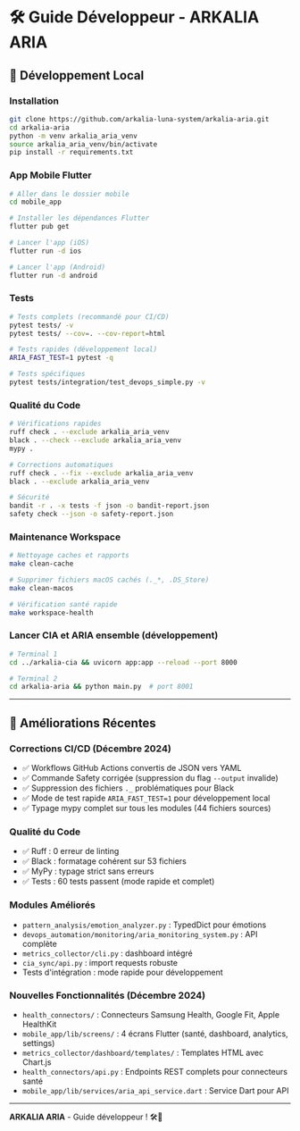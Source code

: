 # 🛠️ Guide Développeur - ARKALIA ARIA

## 🚀 Développement Local

### Installation
```bash
git clone https://github.com/arkalia-luna-system/arkalia-aria.git
cd arkalia-aria
python -m venv arkalia_aria_venv
source arkalia_aria_venv/bin/activate
pip install -r requirements.txt
```

### App Mobile Flutter
```bash
# Aller dans le dossier mobile
cd mobile_app

# Installer les dépendances Flutter
flutter pub get

# Lancer l'app (iOS)
flutter run -d ios

# Lancer l'app (Android)
flutter run -d android
```

### Tests
```bash
# Tests complets (recommandé pour CI/CD)
pytest tests/ -v
pytest tests/ --cov=. --cov-report=html

# Tests rapides (développement local)
ARIA_FAST_TEST=1 pytest -q

# Tests spécifiques
pytest tests/integration/test_devops_simple.py -v
```

### Qualité du Code
```bash
# Vérifications rapides
ruff check . --exclude arkalia_aria_venv
black . --check --exclude arkalia_aria_venv
mypy .

# Corrections automatiques
ruff check . --fix --exclude arkalia_aria_venv
black . --exclude arkalia_aria_venv

# Sécurité
bandit -r . -x tests -f json -o bandit-report.json
safety check --json -o safety-report.json
```

### Maintenance Workspace
```bash
# Nettoyage caches et rapports
make clean-cache

# Supprimer fichiers macOS cachés (._*, .DS_Store)
make clean-macos

# Vérification santé rapide
make workspace-health
```

### Lancer CIA et ARIA ensemble (développement)
```bash
# Terminal 1
cd ../arkalia-cia && uvicorn app:app --reload --port 8000

# Terminal 2
cd arkalia-aria && python main.py  # port 8001
```

---

## 🔧 Améliorations Récentes

### Corrections CI/CD (Décembre 2024)
- ✅ Workflows GitHub Actions convertis de JSON vers YAML
- ✅ Commande Safety corrigée (suppression du flag `--output` invalide)
- ✅ Suppression des fichiers `._` problématiques pour Black
- ✅ Mode de test rapide `ARIA_FAST_TEST=1` pour développement local
- ✅ Typage mypy complet sur tous les modules (44 fichiers sources)

### Qualité du Code
- ✅ Ruff : 0 erreur de linting
- ✅ Black : formatage cohérent sur 53 fichiers
- ✅ MyPy : typage strict sans erreurs
- ✅ Tests : 60 tests passent (mode rapide et complet)

### Modules Améliorés
- `pattern_analysis/emotion_analyzer.py` : TypedDict pour émotions
- `devops_automation/monitoring/aria_monitoring_system.py` : API complète
- `metrics_collector/cli.py` : dashboard intégré
- `cia_sync/api.py` : import requests robuste
- Tests d'intégration : mode rapide pour développement

### Nouvelles Fonctionnalités (Décembre 2024)
- `health_connectors/` : Connecteurs Samsung Health, Google Fit, Apple HealthKit
- `mobile_app/lib/screens/` : 4 écrans Flutter (santé, dashboard, analytics, settings)
- `metrics_collector/dashboard/templates/` : Templates HTML avec Chart.js
- `health_connectors/api.py` : Endpoints REST complets pour connecteurs santé
- `mobile_app/lib/services/aria_api_service.dart` : Service Dart pour API

---

**ARKALIA ARIA** - Guide développeur ! 🛠️🚀
